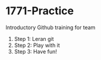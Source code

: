 # 1771-Practice
Introductory Github training for team


1. Step 1: Leran git
2. Step 2: Play with it
3. Step 3: Have fun!
